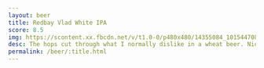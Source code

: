 ```yaml
---
layout: beer
title: Redbay Vlad White IPA
score: 8.5
img: https://scontent.xx.fbcdn.net/v/t1.0-0/p480x480/14355084_10154470829398745_6813450556520253908_n.jpg?oh=dbcccdbd78e059d4ae8f63bf4ed54aed&oe=58CEB38F
desc: The hops cut through what I normally dislike in a wheat beer. Nicely aromatic and not too bitter
permalink: /beer/:title.html
---
```

